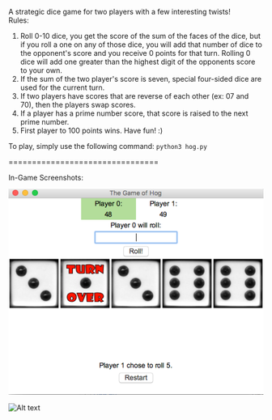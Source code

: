 A strategic dice game for two players with a few interesting twists! <br>
Rules: <br>
1) Roll 0-10 dice, you get the score of the sum of the faces of the dice, but if you roll a one on any of those dice,
you will add that number of dice to the opponent's score and you receive 0 points for that turn. Rolling 0 dice will 
add one greater than the highest digit of the opponents score to your own. <br>
2) If the sum of the two player's score is seven, special four-sided dice are used for the current turn. <br>
3) If two players have scores that are reverse of each other (ex: 07 and 70), then the players swap scores. <br>
4) If a player has a prime number score, that score is raised to the next prime number. <br>
5) First player to 100 points wins. Have fun! :)

To play, simply use the following command: `python3 hog.py`

================================

In-Game Screenshots:

![Alt text](HogSample1.png)

![Alt text](HogSample2.png)
